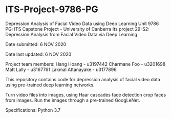 # ITS-Project-9786-PG
Depression Analysis of Facial Video Data using Deep Learning
Unit 9786 PG: ITS Capstone Project - University of Canberra
Its project 29-S2: Depression Analysis from Facial Video Data via Deep Learning

Date submitted: 6 NOV 2020

Date last updated: 6 NOV 2020

Project team members:
	Hang Hoang - u3197442
 	Charmane Foo - u3201698
 	Matt Lally - u3167761
 	Lakmal Attanayake - u3177896

This repository contains code for depression analysis of facial video data using pre-trained deep learning networks. 

Turn video files into images, using Haar cascades face detection crop faces from images. Run the images through a pre-trained GoogLeNet. 

Specifications:
Python 3.7

